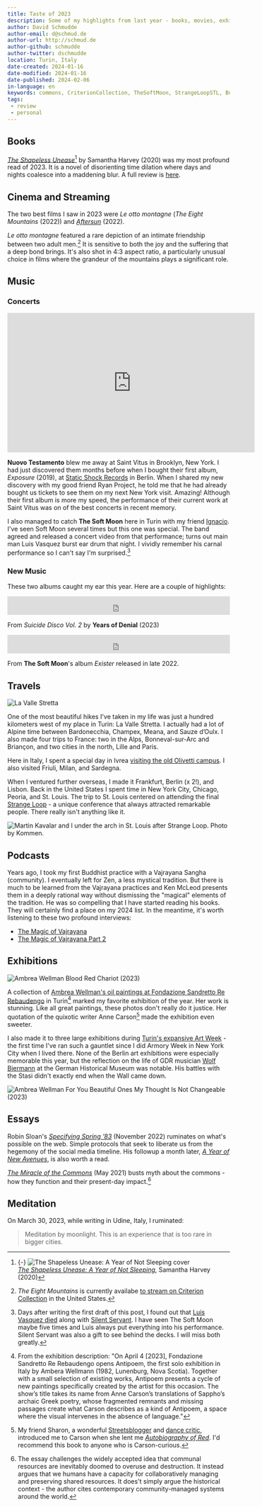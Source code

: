 ```yaml
---
title: Taste of 2023
description: Some of my highlights from last year - books, movies, exhibitions, travel, and more."
author: David Schmudde
author-email: d@schmud.de
author-url: http://schmud.de
author-github: schmudde
author-twitter: dschmudde
location: Turin, Italy
date-created: 2024-01-16
date-modified: 2024-01-16
date-published: 2024-02-06
in-language: en
keywords: commons, CriterionCollection, TheSoftMoon, StrangeLoopSTL, Buddhism
tags:
 - review
 - personal
---
```


## Books

*[The Shapeless Unease](shapeless-unease.html)*[^cover] by Samantha Harvey (2020) was my most profound read of 2023. It is a novel of disorienting time dilation where days and nights coalesce into a maddening blur. A full review is [here](shapeless-unease.html).

[^cover]: {-} ![*The Shapeless Unease: A Year of Not Sleeping* cover](/img/book-covers/shapeless-unease.jpeg)<br />*[The Shapeless Unease: A Year of Not Sleeping](https://groveatlantic.com/book/the-shapeless-unease/)*, Samantha Harvey (2020)

## Cinema and Streaming

The two best films I saw in 2023 were *Le otto montagne* (*The Eight Mountains* (2022)) and *[Aftersun](https://www.cinemablend.com/movies/aftersun-ending-explained-exploring-the-meaning-behind-it-and-what-happened-to-calum)* (2022).

*Le otto montagne* featured a rare depiction of an intimate friendship between two adult men.[^8-mountains] It is sensitive to both the joy and the suffering that a deep bond brings. It's also shot in 4:3 aspect ratio, a particularly unusual choice in films where the grandeur of the mountains plays a significant role.

[^8-mountains]: *The Eight Mountains* is currently availabe [to stream on Criterion Collection](https://www.criterion.com/films/33541-the-eight-mountains) in the United States.

## Music

### Concerts

<iframe width="560" height="315" src="https://www.youtube.com/embed/gDHdo0Sqem4?si=bVkMc3-kTlxgJQhi" title="YouTube video player" frameborder="0" allow="accelerometer; autoplay; clipboard-write; encrypted-media; gyroscope; picture-in-picture; web-share" allowfullscreen></iframe>

**Nuovo Testamento** blew me away at Saint Vitus in Brooklyn, New York. I had just discovered them months before when I bought their first album, *Exposure* (2019), at [Static Shock Records](https://www.staticshockmusik.com/) in Berlin. When I shared my new discovery with my good friend Ryan Project, he told me that he had already bought us tickets to see them on my next New York visit. Amazing! Although their first album is more my speed, the performance of their current work at Saint Vitus was on of the best concerts in recent memory.

I also managed to catch **The Soft Moon** here in Turin with my friend [Ignacio](https://blog.ignaciobrasca.com/). I've seen Soft Moon several times but this one was special. The band agreed and released a concert video from that performance; turns out main man Luis Vasquez burst ear drum that night. I vividly remember his carnal performance so I can't say I'm surprised.[^news]

[^news]: Days after writing the first draft of this post, I found out that [Luis Vasquez died](https://thequietus.com/articles/33763-the-soft-moon-luis-vasquez-has-died) along with [Silent Servant](https://thequietus.com/articles/33761-silent-servant-has-died). I have seen The Soft Moon maybe five times and Luis always put everything into his performance. Silent Servant was also a gift to see behind the decks. I will miss both greatly.

### New Music

These two albums caught my ear this year. Here are a couple of highlights:

<p>
<iframe style="border: 0; width: 100%; height: 42px;" src="https://bandcamp.com/EmbeddedPlayer/album=989415990/size=small/bgcol=ffffff/linkcol=0687f5/track=2363302405/transparent=true/" seamless><a href="https://yearsofdenial.bandcamp.com/album/suicide-disco-vol-2">Suicide Disco Vol. 2 by Years of Denial</a></iframe>
</p>

From *Suicide Disco Vol. 2* by **Years of Denial** (2023)

<p>
<iframe style="border: 0; width: 100%; height: 42px;" src="https://bandcamp.com/EmbeddedPlayer/album=249380146/size=small/bgcol=ffffff/linkcol=0687f5/track=3691002886/transparent=true/" seamless><a href="https://thesoftmoon.bandcamp.com/album/exister">Exister by The Soft Moon</a></iframe>
</p>

From **The Soft Moon**'s album *Exister* released in late 2022.

## Travels

![La Valle Stretta](/img/taste-of-2023/la-valle-stretta.jpg)

One of the most beautiful hikes I've taken in my life was just a hundred kilometers west of my place in Turin: La Valle Stretta. I actually had a lot of Alpine time between Bardonecchia, Champex, Meana, and Sauze dʼOulx. I also made four trips to France: two in the Alps, Bonneval-sur-Arc and Briançon, and two cities in the north, Lille and Paris.

Here in Italy, I spent a special day in Ivrea [visiting the old Olivetti campus](https://mastodon.social/@schmudde/110207958419761475). I also visited Friuli, Milan, and Sardegna.

When I ventured further overseas, I made it Frankfurt, Berlin (x 2!), and Lisbon. Back in the United States I spent time in New York City, Chicago, Peoria, and St. Louis. The trip to St. Louis centered on attending the final [Strange Loop](https://thestrangeloop.com/) - a unique conference that always attracted remarkable people. There really isn't anything like it.

![[Martin Kavalar](https://mas.to/@mkvlr) and I under the arch in St. Louis after Strange Loop. Photo by [Kommen](https://hachyderm.io/@kommen).](/img/taste-of-2023/st-louis.jpg)

## Podcasts

Years ago, I took my first Buddhist practice with a Vajrayana Sangha (community). I eventually left for Zen, a less mystical tradition. But there is much to be learned from the Vajrayana practices and Ken McLeod presents them in a deeply rational way without dismissing the "magical" elements of the tradition. He was so compelling that I have started reading his books. They will certainly find a place on my 2024 list. In the meantime, it's worth listening to these two profound interviews:

- [The Magic of Vajrayana ](https://deconstructingyourself.com/the-magic-of-vajrayana-with-ken-mcleod.html)
- [The Magic of Vajrayana Part 2](https://deconstructingyourself.com/the-magic-of-vajrayana-part-2-with-ken-mcleod.html)

## Exhibitions

![Ambrea Wellman *Blood Red Chariot* (2023)](/img/taste-of-2023/blood-red-chariot.jpg)

A collection of [Ambrea Wellman's oil paintings at Fondazione Sandretto Re Rebaudengo](https://fsrr.org/en/mostre/ambera-wellmann-antipoem/) in Turin[^wellman] marked my favorite exhibition of the year. Her work is stunning. Like all great paintings, these photos don't really do it justice. Her quotation of the quixotic writer Anne Carson[^carson] made the exhibition even sweeter.

[^wellman]: From the exhibition description: "On April 4 [2023], Fondazione Sandretto Re Rebaudengo opens Antipoem, the first solo exhibition in Italy by Ambera Wellmann (1982, Lunenburg, Nova Scotia). Together with a small selection of existing works, Antipoem presents a cycle of new paintings specifically created by the artist for this occasion. The show’s title takes its name from Anne Carson’s translations of Sappho’s archaic Greek poetry, whose fragmented remnants and missing passages create what Carson describes as a kind of Antipoem, a space where the visual intervenes in the absence of language."

[^carson]: My friend Sharon, a wonderful [Streetsblogger](https://chi.streetsblog.org/author/sharonhoyer) and [dance critic](https://www.newcitystage.com/), introduced me to Carson when she lent me *[Autobiography of Red](https://en.wikipedia.org/wiki/Autobiography_of_Red)*. I'd recommend this book to anyone who is Carson-curious.

I also made it to three large exhibitions during [Turin's expansive Art Week](https://torinoartweek.com/) - the first time I've ran such a gauntlet since I did Armory Week in New York City when I lived there. None of the Berlin art exhibitions were especially memorable this year, but the reflection on the life of GDR musician [Wolf Biermann](https://www.nytimes.com/2023/07/07/arts/music/wolf-biermann-exhibition-berlin.html) at the German Historical Museum was notable. His battles with the Stasi didn't exactly end when the Wall came down.

![Ambrea Wellman *For You Beautiful Ones My Thought Is Not Changeable* (2023)](/img/taste-of-2023/for-you-beautiful-ones-my-thought-is-not-changeable.jpg)

## Essays

Robin Sloan's *[Specifying Spring ’83](https://www.robinsloan.com/lab/specifying-spring-83/)* (November 2022) ruminates on what's possible on the web. Simple protocols that seek to liberate us from the hegemony of the social media timeline. His followup a month later, *[A Year of New Avenues](https://www.robinsloan.com/lab/new-avenues/)*, is also worth a read.

*[The Miracle of the Commons](https://aeon.co/essays/the-tragedy-of-the-commons-is-a-false-and-dangerous-myth)* (May 2021) busts myth about the commons - how they function and their present-day impact.[^commons]

[^commons]: The essay challenges the widely accepted idea that communal resources are inevitably doomed to overuse and destruction. It instead argues that we humans have a capacity for collaboratively managing and preserving shared resources. It does't simply argue the historical context - the author cites contemporary community-managed systems around the world.

## Meditation

On March 30, 2023, while writing in Udine, Italy, I ruminated:

> Meditation by moonlight. This is an experience that is too rare in bigger cities.
